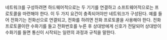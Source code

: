 네트워크를 구성하려면 하드웨어적으로는 두 기기를 연결하고 소프트웨어적으로는 프로토콜을 마련해야 한다.
이 두 가지 요건이 충족되어야만 네트워크가 구성된다. 예를 들어 전화기는 전화선으로 연결되고, 전화를 하려면 전화 프로토콜을 사용해야 한다. 전화 프로토콜이란 수화기를 들고 전화번호를 누른 후 상대방에게 신호가 전달되어 상대방이 수화기를 들면 통신이 시작되는 일련의 과정과 규칙을 말한다. 